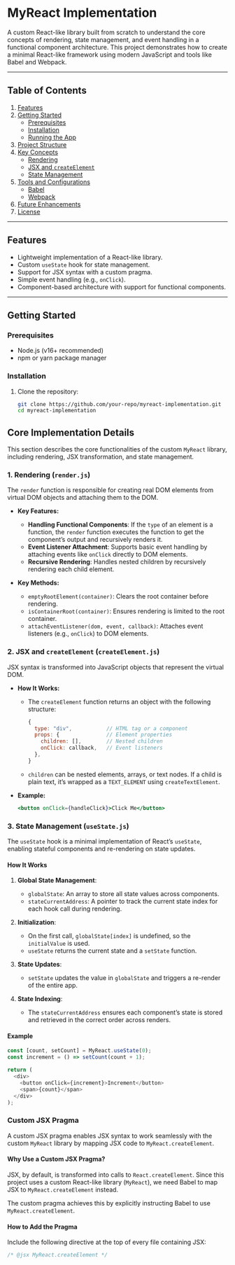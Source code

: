 # **MyReact Implementation**

A custom React-like library built from scratch to understand the core concepts of rendering, state management, and event handling in a functional component architecture. This project demonstrates how to create a minimal React-like framework using modern JavaScript and tools like Babel and Webpack.

---

## **Table of Contents**
1. [Features](#features)
2. [Getting Started](#getting-started)
   - [Prerequisites](#prerequisites)
   - [Installation](#installation)
   - [Running the App](#running-the-app)
3. [Project Structure](#project-structure)
4. [Key Concepts](#key-concepts)
   - [Rendering](#rendering)
   - [JSX and `createElement`](#jsx-and-createelement)
   - [State Management](#state-management)
5. [Tools and Configurations](#tools-and-configurations)
   - [Babel](#babel)
   - [Webpack](#webpack)
6. [Future Enhancements](#future-enhancements)
7. [License](#license)

---

## **Features**
- Lightweight implementation of a React-like library.
- Custom `useState` hook for state management.
- Support for JSX syntax with a custom pragma.
- Simple event handling (e.g., `onClick`).
- Component-based architecture with support for functional components.

---

## **Getting Started**

### **Prerequisites**
- Node.js (v16+ recommended)
- npm or yarn package manager

### **Installation**
1. Clone the repository:
   ```bash
   git clone https://github.com/your-repo/myreact-implementation.git
   cd myreact-implementation

## **Core Implementation Details**

This section describes the core functionalities of the custom `MyReact` library, including rendering, JSX transformation, and state management.



### **1. Rendering (`render.js`)**
The `render` function is responsible for creating real DOM elements from virtual DOM objects and attaching them to the DOM.

- **Key Features:**
  - **Handling Functional Components**: If the `type` of an element is a function, the `render` function executes the function to get the component’s output and recursively renders it.
  - **Event Listener Attachment**: Supports basic event handling by attaching events like `onClick` directly to DOM elements.
  - **Recursive Rendering**: Handles nested children by recursively rendering each child element.

- **Key Methods:**
  - `emptyRootElement(container)`: Clears the root container before rendering.
  - `isContainerRoot(container)`: Ensures rendering is limited to the root container.
  - `attachEventListener(dom, event, callback)`: Attaches event listeners (e.g., `onClick`) to DOM elements.


### **2. JSX and `createElement` (`createElement.js`)**
JSX syntax is transformed into JavaScript objects that represent the virtual DOM. 

- **How It Works:**
  - The `createElement` function returns an object with the following structure:
    ```javascript
    {
      type: "div",           // HTML tag or a component
      props: {               // Element properties
        children: [],        // Nested children
        onClick: callback,   // Event listeners
      },
    }
    ```
  - `children` can be nested elements, arrays, or text nodes. If a child is plain text, it’s wrapped as a `TEXT_ELEMENT` using `createTextElement`.

- **Example:**
  ```jsx
  <button onClick={handleClick}>Click Me</button>


### **3. State Management (`useState.js`)**
The `useState` hook is a minimal implementation of React’s `useState`, enabling stateful components and re-rendering on state updates.

#### **How It Works**
1. **Global State Management**:
   - `globalState`: An array to store all state values across components.
   - `stateCurrentAddress`: A pointer to track the current state index for each hook call during rendering.

2. **Initialization**:
   - On the first call, `globalState[index]` is undefined, so the `initialValue` is used.
   - `useState` returns the current state and a `setState` function.

3. **State Updates**:
   - `setState` updates the value in `globalState` and triggers a re-render of the entire app.

4. **State Indexing**:
   - The `stateCurrentAddress` ensures each component’s state is stored and retrieved in the correct order across renders.

#### **Example**
```javascript
const [count, setCount] = MyReact.useState(0);
const increment = () => setCount(count + 1);

return (
  <div>
    <button onClick={increment}>Increment</button>
    <span>{count}</span>
  </div>
);
```

### **Custom JSX Pragma**

A custom JSX pragma enables JSX syntax to work seamlessly with the custom `MyReact` library by mapping JSX code to `MyReact.createElement`.

#### **Why Use a Custom JSX Pragma?**
JSX, by default, is transformed into calls to `React.createElement`. Since this project uses a custom React-like library (`MyReact`), we need Babel to map JSX to `MyReact.createElement` instead.

The custom pragma achieves this by explicitly instructing Babel to use `MyReact.createElement`.


#### **How to Add the Pragma**
Include the following directive at the top of every file containing JSX:
```javascript
/* @jsx MyReact.createElement */
```

